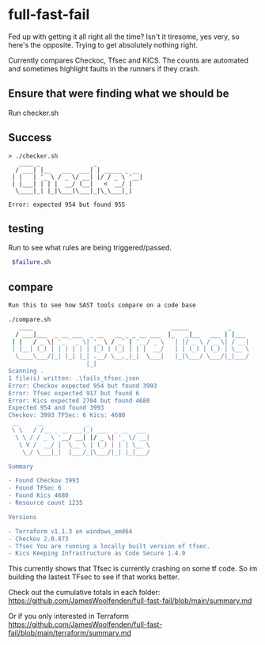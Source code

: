 
# full-fast-fail

Fed up with getting it all right all the time? Isn't it tiresome, yes very, so here's the opposite. Trying to get absolutely nothing right.

Currently compares Checkoc, Tfsec and KICS.
The counts are automated and sometimes highlight faults in the runners if they crash.

## Ensure that were finding what we should be

Run checker.sh

## Success

```build
> ./checker.sh
   ____ _               _
  / ___| |__   ___  ___| | _____ _ __
 | |   | '_ \ / _ \/ __| |/ / _ \ '__|
 | |___| | | |  __/ (__|   <  __/ |
  \____|_| |_|\___|\___|_|\_\___|_|

Error: expected 954 but found 955
```

## testing

Run to see what rules are being triggered/passed.

```bash
 $failure.sh
```

## compare

```bash
Run this to see how SAST tools compare on a code base

./compare.sh
   ____                                       _____           _
  / ___|___  _ __ ___  _ __   __ _ _ __ ___  |_   _|__   ___ | |___
 | |   / _ \| '_ ` _ \| '_ \ / _` | '__/ _ \   | |/ _ \ / _ \| / __|
 | |__| (_) | | | | | | |_) | (_| | | |  __/   | | (_) | (_) | \__ \
  \____\___/|_| |_| |_| .__/ \__,_|_|  \___|   |_|\___/ \___/|_|___/
                      |_|
Scanning .
1 file(s) written: .\fails_tfsec.json
Error: Checkov expected 954 but found 3993
Error: Tfsec expected 917 but found 6
Error: Kics expected 2704 but found 4680
Expected 954 and found 3993
Checkov: 3993 TFSec: 6 Kics: 4680
 __     __            _
 \ \   / /__ _ __ ___(_) ___  _ __  ___
  \ \ / / _ \ '__/ __| |/ _ \| '_ \/ __|
   \ V /  __/ |  \__ \ | (_) | | | \__ \
    \_/ \___|_|  |___/_|\___/|_| |_|___/

Summary

- Found Checkov 3993
- Found TFSec 6
- Found Kics 4680
- Resource count 1235

Versions

- Terraform v1.1.3 on windows_amd64
- Checkov 2.0.873
- Tfsec You are running a locally built version of tfsec.
- Kics Keeping Infrastructure as Code Secure 1.4.9
```

This currently shows that Tfsec is currently crashing on some tf code. So im building the lastest TFsec to see if that works better.

Check out the cumulative totals in each folder: <https://github.com/JamesWoolfenden/full-fast-fail/blob/main/summary.md>

Or if you only interested in Terraform <https://github.com/JamesWoolfenden/full-fast-fail/blob/main/terraform/summary.md>
